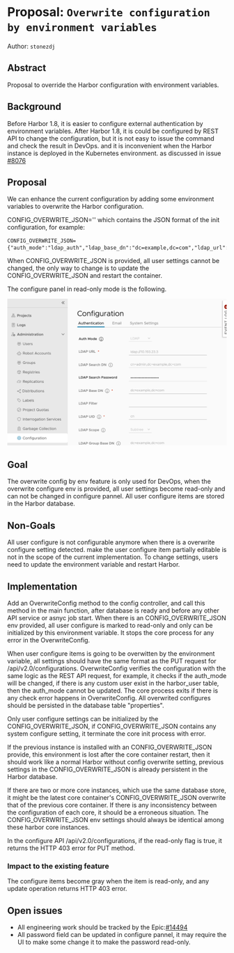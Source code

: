 # Proposal:  `Overwrite configuration by environment variables`

Author: `stonezdj`

## Abstract

Proposal to override the Harbor configuration with environment variables.

## Background

Before Harbor 1.8, it is easier to configure external authentication by environment variables. After Harbor 1.8, it is could be configured by REST API to change the configuration, but it is not easy to issue the command and check the result in DevOps. and it is inconvenient when the Harbor instance is deployed in the Kubernetes environment. as discussed in issue [#8076](https://github.com/goharbor/harbor/issues/8076)

## Proposal

We can enhance the current configuration by adding some environment variables to overwrite the Harbor configuration.

CONFIG_OVERWRITE_JSON='' which contains the JSON format of the init configuration, for example:
```
CONFIG_OVERWRITE_JSON={"auth_mode":"ldap_auth","ldap_base_dn":"dc=example,dc=com","ldap_url":"ldap.myexample.com"}
```
When CONFIG_OVERWRITE_JSON is provided, all user settings cannot be changed, the only way to change is to update the CONFIG_OVERWRITE_JSON and restart the container.

The configure panel in read-only mode is the following.

![Configure Pannel](../images/init-config/configure.png)

## Goal

The overwrite config by env feature is only used for DevOps, when the overwrite configure env is provided, all user settings become read-only and can not be changed in configure pannel.
All user configure items are stored in the Harbor database.

## Non-Goals

All user configure is not configurable anymore when there is a overwrite configure setting detected. make the user configure item partially editable is not in the scope of the current implementation.
To change settings, users need to update the environment variable and restart Harbor.

## Implementation

Add an OverwriteConfig method to the config controller, and call this method in the main function, after database is ready and before any other API service or asnyc job start. When there is an CONFIG_OVERWRITE_JSON env provided, all user configure is marked to read-only and only can be initialized by this environment variable. It stops the core process for any error in the OverwriteConfig.

When user configure items is going to be overwitten by the environment variable, all settings should have the same format as the PUT request for /api/v2.0/configurations. OverwriteConfig verifies the configuration with the same logic as the REST API request, for example, it checks if the auth_mode will be changed, if there is any custom user exist in the harbor_user table, then the auth_mode cannot be updated. The core process exits if there is any check error happens in OverwriteConfig. All overwrited configures should be persisted in the database table "properties".

Only user configure settings can be initialized by the CONFIG_OVERWRITE_JSON, if CONFIG_OVERWRITE_JSON contains any system configure setting, it terminate the core init process with error.

If the previous instance is installed with an CONFIG_OVERWRITE_JSON provide, this environment is lost after the core container restart, then it should work like a normal Harbor without config overwrite setting, previous settings in the CONFIG_OVERWRITE_JSON is already persistent in the Harbor database.

If there are two or more core instances, which use the same database store, it might be the latest core container's CONFIG_OVERWRITE_JSON overwrite that of the previous core container. If there is any inconsistency between the configuration of each core, it should be a erroneous situation. The CONFIG_OVERWRITE_JSON env settings should always be identical among these harbor core instances.

In the configure API /api/v2.0/configurations, if the read-only flag is true, it returns the HTTP 403 error for PUT method.

### Impact to the existing feature

The configure items become gray when the item is read-only, and any update operation returns HTTP 403 error.

## Open issues

* All engineering work should be tracked by the Epic:[#14494](https://github.com/goharbor/harbor/issues/14494)
* All password field can be updated in configure pannel, it may require the UI to make some change it to make the password read-only.

